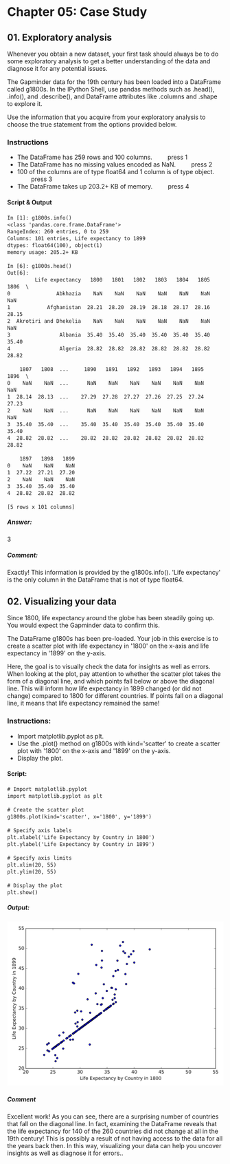 # Chapter 05: Case Study

## 01. Exploratory analysis
Whenever you obtain a new dataset, your first task should always be to do some exploratory analysis to get a better understanding of the data and diagnose it for any potential issues.

The Gapminder data for the 19th century has been loaded into a DataFrame called g1800s. In the IPython Shell, use pandas methods such as .head(), .info(), and .describe(), and DataFrame attributes like .columns and .shape to explore it.

Use the information that you acquire from your exploratory analysis to choose the true statement from the options provided below. 

### Instructions
* The DataFrame has 259 rows and 100 columns.  &emsp;&emsp;  press 1
* The DataFrame has no missing values encoded as NaN.  &emsp;&emsp;  press 2
* 100 of the columns are of type float64 and 1 column is of type object.  &emsp;&emsp;  press 3
* The DataFrame takes up 203.2+ KB of memory.  &emsp;&emsp;  press 4

#### Script & Output
```
In [1]: g1800s.info()
<class 'pandas.core.frame.DataFrame'>
RangeIndex: 260 entries, 0 to 259
Columns: 101 entries, Life expectancy to 1899
dtypes: float64(100), object(1)
memory usage: 205.2+ KB

In [6]: g1800s.head()
Out[6]: 
         Life expectancy   1800   1801   1802   1803   1804   1805   1806  \
0               Abkhazia    NaN    NaN    NaN    NaN    NaN    NaN    NaN   
1            Afghanistan  28.21  28.20  28.19  28.18  28.17  28.16  28.15   
2  Akrotiri and Dhekelia    NaN    NaN    NaN    NaN    NaN    NaN    NaN   
3                Albania  35.40  35.40  35.40  35.40  35.40  35.40  35.40   
4                Algeria  28.82  28.82  28.82  28.82  28.82  28.82  28.82   

    1807   1808  ...     1890   1891   1892   1893   1894   1895   1896  \
0    NaN    NaN  ...      NaN    NaN    NaN    NaN    NaN    NaN    NaN   
1  28.14  28.13  ...    27.29  27.28  27.27  27.26  27.25  27.24  27.23   
2    NaN    NaN  ...      NaN    NaN    NaN    NaN    NaN    NaN    NaN   
3  35.40  35.40  ...    35.40  35.40  35.40  35.40  35.40  35.40  35.40   
4  28.82  28.82  ...    28.82  28.82  28.82  28.82  28.82  28.82  28.82   

    1897   1898   1899  
0    NaN    NaN    NaN  
1  27.22  27.21  27.20  
2    NaN    NaN    NaN  
3  35.40  35.40  35.40  
4  28.82  28.82  28.82  

[5 rows x 101 columns]
```

##### Answer:
3

##### Comment:
Exactly! This information is provided by the g1800s.info(). 'Life expectancy' is the only column in the DataFrame that is not of type float64.

## 02. Visualizing your data
Since 1800, life expectancy around the globe has been steadily going up. You would expect the Gapminder data to confirm this.

The DataFrame g1800s has been pre-loaded. Your job in this exercise is to create a scatter plot with life expectancy in '1800' on the x-axis and life expectancy in '1899' on the y-axis.

Here, the goal is to visually check the data for insights as well as errors. When looking at the plot, pay attention to whether the scatter plot takes the form of a diagonal line, and which points fall below or above the diagonal line. This will inform how life expectancy in 1899 changed (or did not change) compared to 1800 for different countries. If points fall on a diagonal line, it means that life expectancy remained the same!

### Instructions:
* Import matplotlib.pyplot as plt.
* Use the .plot() method on g1800s with kind='scatter' to create a scatter plot with '1800' on the x-axis and '1899' on the y-axis.
* Display the plot.

#### Script:
```
# Import matplotlib.pyplot
import matplotlib.pyplot as plt

# Create the scatter plot
g1800s.plot(kind='scatter', x='1800', y='1899')

# Specify axis labels
plt.xlabel('Life Expectancy by Country in 1800')
plt.ylabel('Life Expectancy by Country in 1899')

# Specify axis limits
plt.xlim(20, 55)
plt.ylim(20, 55)

# Display the plot
plt.show()
```
##### Output:
![Alt text](./scatter_g1800s.svg)

##### Comment
Excellent work! As you can see, there are a surprising number of countries that fall on the diagonal line. In fact, examining the DataFrame reveals that the life expectancy for 140 of the 260 countries did not change at all in the 19th century! This is possibly a result of not having access to the data for all the years back then. In this way, visualizing your data can help you uncover insights as well as diagnose it for errors..
